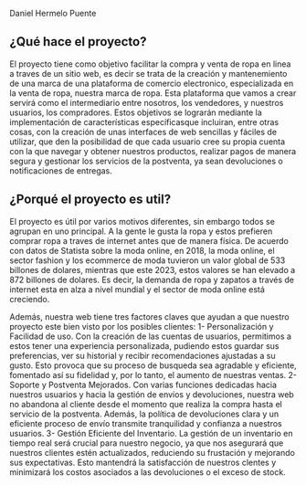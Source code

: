 Daniel Hermelo Puente

## ¿Qué hace el proyecto?

El proyecto tiene como objetivo facilitar la compra y venta de ropa en linea a traves de un sitio web, es decir se trata de la creación y mantenemiento de una marca de una plataforma de comercio electronico, especializada en la venta de ropa, nuestra marca de ropa.
Esta plataforma que vamos a crear servirá como el intermediario entre nosotros, los vendedores, y nuestros usuarios, los compradores. 
Estos objetivos se lograrán mediante la implementación de características específicasque incluiran, entre otras cosas, con la creación de unas interfaces de web sencillas y fáciles de utilizar, que den la posibilidad de que cada usuario cree su propia cuenta con la que navegar y obtener nuestros productos, realizar pagos de manera segura y gestionar los servicios de la postventa, ya sean devoluciones o notificaciones de entregas.

## ¿Porqué el proyecto es util?

El proyecto es útil por varios motivos diferentes, sin embargo todos se agrupan en uno principal. A la gente le gusta la ropa y estos prefieren comprar ropa a traves de internet antes que de manera física. De acuerdo con datos de Statista sobre la moda online, en 2018, la moda online, el sector fashion y los ecommerce de moda tuvieron un valor global de 533 billones de dolares, mientras que este 2023, estos valores se han elevado a 872 billones de dolares. Es decir, la demanda de ropa y zapatos a través de internet esta en alza a nivel mundial y el sector de moda online está creciendo.

Además, nuestra web tiene tres factores claves que ayudan a que nuestro proyecto este bien visto por los posibles clientes:
  1- Personalización y Facilidad de uso. Con la creación de las cuentas de usuarios, permitimos a estos tener una experiencia personalizada, pudiendo estos guardar sus preferencias, ver su historial y recibir recomendaciones ajustadas a su gusto. Esto provoca que su proceso de busqueda sea agradable y eficiente, fomentado así su fidelidad y, por lo tanto, el aumento de nuestras ventas.
  2- Soporte y Postventa Mejorados. Con varias funciones dedicadas hacia nuestros usuarios y hacia la gestión de envíos y devoluciones, nuestra web no abandona al cliente desde el momento que realiza la compra hasta el servicio de la postventa. Además, la política de devoluciones clara y un eficiente proceso de envío transmite tranquilidad y confianza a nuestros usuarios.
  3- Gestión Eficiente del Inventario. La gestión de un inventario en tiempo real será crucial para nuestro negocio, ya que nos asegurará que nuestros clientes estén actualizados, reduciendo su frustación y mejorando sus expectativas. Esto mantendrá la satisfacción de nuestros clentes y minimizará los costos asociados a las devoluciones o el exceso de stock. 


